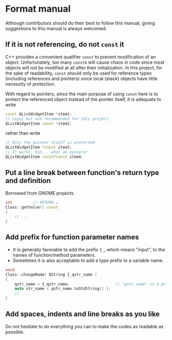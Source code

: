 # Format manual

Although contributors should do their best to follow this manual, giving suggestions to this manual is always welcomed.

## If it is not referencing, do not `const` it

C++ provides a convenient qualifier `const` to prevent modification of an object.
Unfortunately,
too many `const`s will cause chaos in code since most objects will not be modified at all after their initialization.
In this project,
for the sake of readability,
`const` should only be used for reference types (including references and pointers) since local (stack) objects have little necessity of protection.

With regard to pointers,
since the main purpose of using `const` here is to protect the referenced object instead of the pointer itself,
it is adequate to write

```cpp
const QListWidgetItem *item1;
// Legal but not recommended for this project
QListWidgetItem const *item2;
``` 
rather than write
```cpp
// Only the pointer itself is protected
QListWidgetItem *const item3;
// It works, but... what an eyesore!
QListWidgetItem const*const item4;
```

## Put a line break between function's return type and definition

Borrowed from GNOME projects.

```cpp
int         // RETURN ↵
Class::getValue() const
{
    // ...
}
```

## Add prefix for function parameter names

- It is generally favorable to add the prefix `I_`, which means "input", to the names of function/method parameters.
- Sometimes it is also acceptable to add a type prefix to a variable name.

```cpp
void
Class::changeName( QString I_qstr_name )
{
    qstr_name = I_qstr_name;                    // "qstr_name" is a private member inside "Class"
    auto str_name { qstr_name.toStdString() };
    // ...
}
```

## Add spaces, indents and line breaks as you like

Do not hesitate to do everything you can to make the codes as readable as possible.

